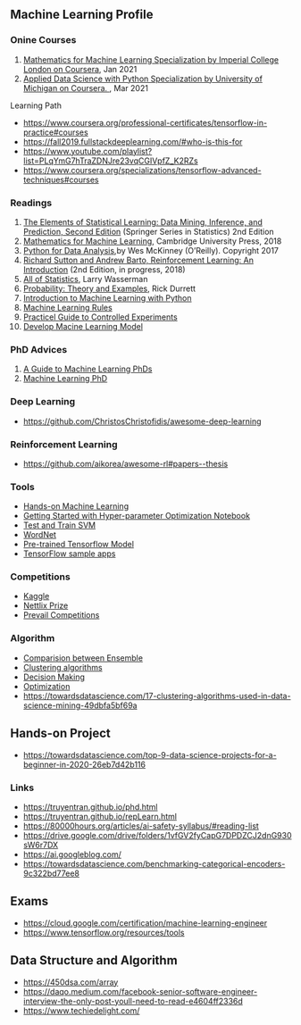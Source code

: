 ## Machine Learning Profile

### Onine Courses


1. [Mathematics for Machine Learning Specialization by Imperial College London on Coursera](https://www.coursera.org/account/accomplishments/specialization/2QY6YTR8F3V9), Jan 2021
2. [Applied Data Science with Python Specialization by University of Michigan on Coursera. ](https://www.coursera.org/account/accomplishments/specialization/PVWQT2SKQQUF), Mar 2021


Learning Path
- https://www.coursera.org/professional-certificates/tensorflow-in-practice#courses
- https://fall2019.fullstackdeeplearning.com/#who-is-this-for
- https://www.youtube.com/playlist?list=PLqYmG7hTraZDNJre23vqCGIVpfZ_K2RZs
- https://www.coursera.org/specializations/tensorflow-advanced-techniques#courses

### Readings

1. [The Elements of Statistical Learning: Data Mining, Inference, and Prediction, Second Edition](https://web.stanford.edu/~hastie/ElemStatLearn/printings/ESLII_print12_toc.pdf) (Springer Series in Statistics) 2nd Edition
2. [Mathematics for Machine Learning](https://mml-book.github.io/), Cambridge University Press, 2018
3. [Python for Data Analysis](https://drive.google.com/file/d/1lQsm_jsIvVFtK9h8BvFgcydIDsaKf_t0/view?usp=sharing),by Wes McKinney (O’Reilly). Copyright 2017 
4. [Richard Sutton and Andrew Barto, Reinforcement Learning: An Introduction](http://incompleteideas.net/book/RLbook2018.pdf) (2nd Edition, in progress, 2018)
5. [All of Statistics](https://www.ic.unicamp.br/~wainer/cursos/1s2013/ml/livro.pdf), Larry Wasserman
6. [Probability: Theory and Examples](https://www.ic.unicamp.br/~wainer/cursos/1s2013/ml/livro.pdf), Rick Durrett
7. [Introduction to Machine Learning with Python](https://github.com/nngu6036/ML/blob/master/Introduction%20to%20Machine%20Learning%20with%20Python%20(%20PDFDrive%20)-min.pdf)
8. [Machine Learning Rules](http://martin.zinkevich.org/rules_of_ml/rules_of_ml.pdf)
9. [Practicel Guide to Controlled Experiments](https://ai.stanford.edu/~ronnyk/2007GuideControlledExperiments.pdf)
10. [Develop Macine Learning Model](https://towardsdatascience.com/machine-learning-general-process-8f1b510bd8af)

### PhD Advices

1. [A Guide to Machine Learning PhDs](https://blog.ycombinator.com/a-guide-to-machine-learning-phds/)
2. [Machine Learning PhD](https://80000hours.org/career-reviews/machine-learning-phd/)

### Deep Learning
- https://github.com/ChristosChristofidis/awesome-deep-learning

### Reinforcement Learning
- https://github.com/aikorea/awesome-rl#papers--thesis

### Tools
- [Hands-on Machine Learning](https://github.com/ageron/handson-ml2)
- [Getting Started with Hyper-parameter Optimization Notebook](https://www.kaggle.com/pashupatigupta/getting-started-with-hyper-parameter-optimization)
- [Test and Train SVM](https://www.kaggle.com/vahidehdashti/test-train-evaluation-iris-svm)
- [WordNet](http://www.nltk.org/howto/wordnet.html)
- [Pre-trained Tensorflow Model](https://github.com/tensorflow/tfjs-models)
- [TensorFlow sample apps](https://www.tensorflow.org/lite/examples/)

### Competitions
- [Kaggle](https://www.kaggle.com/competitions)
- [Nettlix Prize](https://www.netflixprize.com/index.html)
- [Prevail Competitions](https://mlcontests.com/)

### Algorithm
- [Comparision between Ensemble](https://towardsdatascience.com/catboost-vs-light-gbm-vs-xgboost-5f93620723db)
- [Clustering algorithms](https://www.freecodecamp.org/news/how-machines-make-sense-of-big-data-an-introduction-to-clustering-algorithms-4bd97d4fbaba/)
- [Decision Making](https://algorithmsbook.com/)
- [Optimization](https://algorithmsbook.com/optimization/)
- https://towardsdatascience.com/17-clustering-algorithms-used-in-data-science-mining-49dbfa5bf69a

## Hands-on Project
- https://towardsdatascience.com/top-9-data-science-projects-for-a-beginner-in-2020-26eb7d42b116

### Links

- https://truyentran.github.io/phd.html
- https://truyentran.github.io/repLearn.html
- https://80000hours.org/articles/ai-safety-syllabus/#reading-list
- https://drive.google.com/drive/folders/1vfGV2fyCapG7DPDZCJ2dnG930sW6r7DX
- https://ai.googleblog.com/
- https://towardsdatascience.com/benchmarking-categorical-encoders-9c322bd77ee8

## Exams
- https://cloud.google.com/certification/machine-learning-engineer
- https://www.tensorflow.org/resources/tools

## Data Structure and Algorithm
- https://450dsa.com/array
- https://daqo.medium.com/facebook-senior-software-engineer-interview-the-only-post-youll-need-to-read-e4604ff2336d
- https://www.techiedelight.com/
